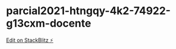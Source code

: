 # parcial2021-htngqy-4k2-74922-g13cxm-docente

[Edit on StackBlitz ⚡️](https://stackblitz.com/edit/parcial2021-htngqy-4k2-74922-g13cxm-docente)